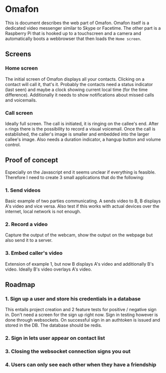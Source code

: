 # Omafon
This is document describes the web part of Omafon.
Omafon itself is a dedicated video messenger similar to Skype or Facetime.
The other part is a Raspberry Pi that is hooked up to a touchscreen and a camera and automatically boots a webbrowser that then loads the `Home screen`.

## Screens
### Home screen
The initial screen of Omafon displays all your contacts.
Clicking on a contact will call it, that's it.
Probably the contacts need a status indicator (last seen) and maybe a clock showing current local time (for the time difference).
Additionally it needs to show notifications about missed calls and voicemails.

### Call screen
Ideally full screen.
The call is initiated, it is ringing on the callee's end.
After `n` rings there is the possibility to record a visual voicemail.
Once the call is established, the caller's image is smaller and embedded into the larger callee's image.
Also needs a duration indicator, a hangup button and volume control.

## Proof of concept
Especially on the Javascript end it seems unclear if everything is feasible.
Therefore I need to create 3 small applications that do the following:
### 1. Send videos
Basic example of two parties communicating. A sends video to B, B displays A's video and vice versa.
Also test if this works with actual devices over the internet, local network is not enough.

### 2. Record a video
Capture the output of the webcam, show the output on the webpage but also send it to a server.

### 3. Embed caller's video
Extension of example 1, but now B displays A's video and additionally B's video.
Ideally B's video overlays A's video.

## Roadmap
### 1. Sign up a user and store his credentials in a database
This entails project creation and 2 feature tests for positive / negative sign in.
Don't need a screen for the sign up right now.
Sign in testing however is done through websockets.
On successful sign in an authtoken is issued and stored in the DB.
The database should be redis.

### 2. Sign in lets user appear on contact list

### 3. Closing the websocket connection signs you out

### 4. Users can only see each other when they have a friendship
